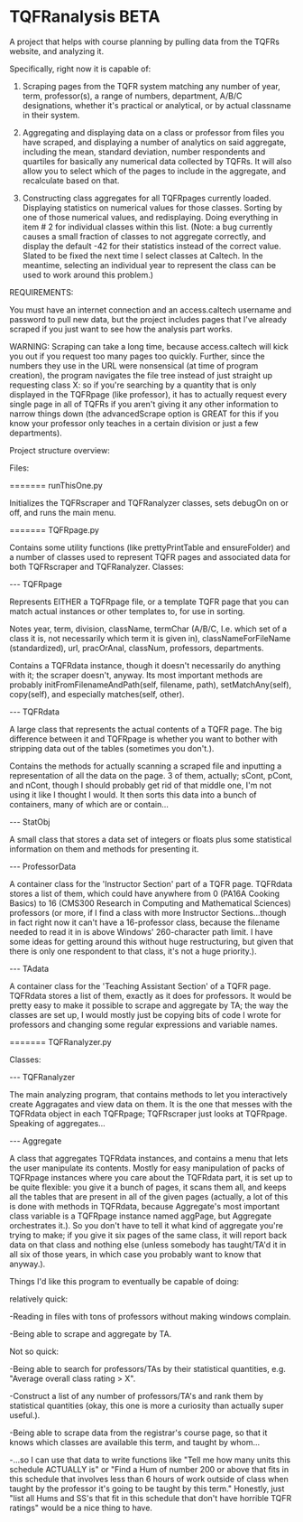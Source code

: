# TQFRanalysis BETA
A project that helps with course planning by pulling data from the TQFRs website, and analyzing it. 

Specifically, right now it is capable of:

1. Scraping pages from the TQFR system matching any number of year, term, professor(s), a range of numbers, department, A/B/C designations, whether it's practical or analytical, or by actual classname in their system.

2. Aggregating and displaying data on a class or professor from files you have scraped, and displaying a number of analytics on said aggregate, including the mean, standard deviation, number respondents and quartiles for basically any numerical data collected by TQFRs. It will also allow you to select which of the pages to include in the aggregate, and recalculate based on that.

3. Constructing class aggregates for all TQFRpages currently loaded. Displaying statistics on numerical values for those classes. Sorting by one of those numerical values, and redisplaying. Doing everything in item # 2 for individual classes within this list. (Note: a bug currently causes a small fraction of classes to not aggregate correctly, and display the default -42 for their statistics instead of the correct value. Slated to be fixed the next time I select classes at Caltech. In the meantime, selecting an individual year to represent the class can be used to work around this problem.)

REQUIREMENTS:

You must have an internet connection and an access.caltech username and password to pull new data, but the project includes pages that I've already scraped if you just want to see how the analysis part works.

WARNING:
Scraping can take a long time, because access.caltech will kick you out if you request too many pages too quickly. Further, since the numbers they use in the URL were nonsensical (at time of program creation), the program navigates the file tree instead of just straight up requesting class X: so if you're searching by a quantity that is only displayed in the TQFRpage (like professor), it has to actually request every single page in all of TQFRs if you aren't giving it any other information to narrow things down (the advancedScrape option is GREAT for this if you know your professor only teaches in a certain division or just a few departments).

Project structure overview:

Files:

======= runThisOne.py 

Initializes the TQFRscraper and TQFRanalyzer classes, sets debugOn on or off, and runs the main menu.

======= TQFRpage.py 

Contains some utility functions (like prettyPrintTable and ensureFolder) and a number of classes used to represent TQFR pages and associated data for both TQFRscraper and TQFRanalyzer. Classes:

--- TQFRpage

Represents EITHER a TQFRpage file, or a template TQFR page that you can match actual instances or other templates to, for use in sorting.

Notes year, term, division, className, termChar (A/B/C, I.e. which set of a class it is, not necessarily which term it is given in), classNameForFileName (standardized), url, pracOrAnal, classNum, professors, departments. 

Contains a TQFRdata instance, though it doesn't necessarily do anything with it; the scraper doesn't, anyway.
Its most important methods are probably initFromFilenameAndPath(self, filename, path), setMatchAny(self), copy(self), and especially matches(self, other).

--- TQFRdata

A large class that represents the actual contents of a TQFR page. The big difference between it and TQFRpage is whether you want to bother with stripping data out of the tables (sometimes you don't.).

Contains the methods for actually scanning a scraped file and inputting a representation of all the data on the page. 3 of them, actually; sCont, pCont, and nCont, though I should probably get rid of that middle one, I'm not using it like I thought I would.
It then sorts this data into a bunch of containers, many of which are or contain...

--- StatObj

A small class that stores a data set of integers or floats plus some statistical information on them and methods for presenting it.

--- ProfessorData

A container class for the 'Instructor Section' part of a TQFR page. TQFRdata stores a list of them, which could have anywhere from 0 (PA16A Cooking Basics) to 16 (CMS300 Research in Computing and Mathematical Sciences) professors (or more, if I find a class with more Instructor Sections...though in fact right now it can't have a 16-professor class, because the filename needed to read it in is above Windows' 260-character path limit. I have some ideas for getting around this without huge restructuring, but given that there is only one respondent to that class, it's not a huge priority.).

--- TAdata 

A container class for the 'Teaching Assistant Section' of a TQFR page. TQFRdata stores a list of them, exactly as it does for professors. It would be pretty easy to make it possible to scrape and aggregate by TA; the way the classes are set up, I would mostly just be copying bits of code I wrote for professors and changing some regular expressions and variable names.

======= TQFRanalyzer.py

Classes:

--- TQFRanalyzer

The main analyzing program, that contains methods to let you interactively create Aggragates and view data on them. It is the one that messes with the TQFRdata object in each TQFRpage; TQFRscraper just looks at TQFRpage. Speaking of aggregates...

--- Aggregate

A class that aggregates TQFRdata instances, and contains a menu that lets the user manipulate its contents. Mostly for easy manipulation of packs of TQFRpage instances where you care about the TQFRdata part, it is set up to be quite flexible: you give it a bunch of pages, it scans them all, and keeps all the tables that are present in all of the given pages (actually, a lot of this is done with methods in TQFRdata, because Aggregate's most important class variable is a TQFRpage instance named aggPage, but Aggregate orchestrates it.). So you don't have to tell it what kind of aggregate you're trying to make; if you give it six pages of the same class, it will report back data on that class and nothing else (unless somebody has taught/TA'd it in all six of those years, in which case you probably want to know that anyway.).


Things I'd like this program to eventually be capable of doing:

relatively quick:

-Reading in files with tons of professors without making windows complain.

-Being able to scrape and aggregate by TA.

Not so quick:

-Being able to search for professors/TAs by their statistical quantities, e.g. "Average overall class rating > X".

-Construct a list of any number of professors/TA's and rank them by statistical quantities (okay, this one is more a curiosity than actually super useful.).

-Being able to scrape data from the registrar's course page, so that it knows which classes are available this term, and taught by whom...

-...so I can use that data to write functions like "Tell me how many units this schedule ACTUALLY is" or "Find a Hum of number 200 or above that fits in this schedule that involves less than 6 hours of work outside of class when taught by the professor it's going to be taught by this term." Honestly, just "list all Hums and SS's that fit in this schedule that don't have horrible TQFR ratings" would be a nice thing to have.



